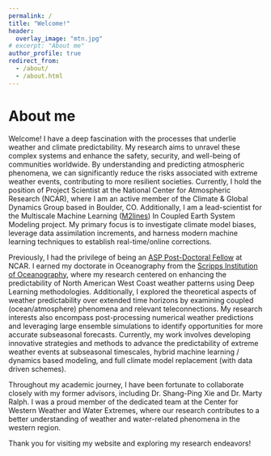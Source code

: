 ```yaml
---
permalink: /
title: "Welcome!"
header:
  overlay_image: "mtn.jpg"
# excerpt: "About me"
author_profile: true
redirect_from:
  - /about/
  - /about.html
---
```


About me
======
Welcome! I have a deep fascination with the processes that underlie weather and climate predictability. My research aims to unravel these complex systems and enhance the safety, security, and well-being of communities worldwide. By understanding and predicting atmospheric phenomena, we can significantly reduce the risks associated with extreme weather events, contributing to more resilient societies. Currently, I hold the position of Project Scientist at the National Center for Atmospheric Research (NCAR), where I am an active member of the Climate & Global Dynamics Group based in Boulder, CO. Additionally, I am a lead-scientist for the Multiscale Machine Learning ([M2lines](https://m2lines.github.io/)) In Coupled Earth System Modeling project. My primary focus is to investigate climate model biases, leverage data assimilation increments, and harness modern machine learning techniques to establish real-time/online corrections.

Previously, I had the privilege of being an [ASP Post-Doctoral Fellow](https://asp.ucar.edu/postdocs/postdoctoral-fellowship-program) at NCAR. I earned my doctorate in Oceanography from the [Scripps Institution of Oceanography](https://scripps.ucsd.edu/), where my research centered on enhancing the predictability of North American West Coast weather patterns using Deep Learning methodologies. Additionally, I explored the theoretical aspects of weather predictability over extended time horizons by examining coupled (ocean/atmosphere) phenomena and relevant teleconnections. My research interests also encompass post-processing numerical weather predictions and leveraging large ensemble simulations to identify opportunities for more accurate subseasonal forecasts. Currently, my work involves developing innovative strategies and methods to advance the predictability of extreme weather events at subseasonal timescales, hybrid machine learning / dynamics based modeling, and full climate model replacement (with data driven schemes).

Throughout my academic journey, I have been fortunate to collaborate closely with my former advisors, including Dr. Shang-Ping Xie and Dr. Marty Ralph. I was a proud member of the dedicated team at the Center for Western Weather and Water Extremes, where our research contributes to a better understanding of weather and water-related phenomena in the western region.

Thank you for visiting my website and exploring my research endeavors!
